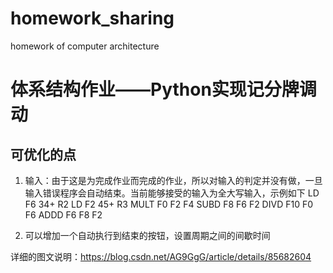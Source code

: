 # homework_sharing
homework of computer architecture

# 体系结构作业——Python实现记分牌调动

## 可优化的点
1. 输入：由于这是为完成作业而完成的作业，所以对输入的判定并没有做，一旦输入错误程序会自动结束。当前能够接受的输入为全大写输入，示例如下
LD F6 34+ R2
LD F2 45+ R3
MULT F0 F2 F4
SUBD F8 F6 F2
DIVD F10 F0 F6
ADDD F6 F8 F2

2. 可以增加一个自动执行到结束的按钮，设置周期之间的间歇时间

详细的图文说明：https://blog.csdn.net/AG9GgG/article/details/85682604
